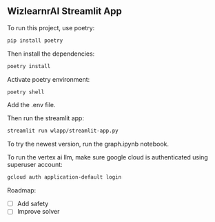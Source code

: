 ## WizlearnrAI Streamlit App

To run this project, use poetry:
```bash
pip install poetry
```

Then install the dependencies:
```bash
poetry install
```

Activate poetry environment:
```bash
poetry shell
```

Add the .env file.

Then run the streamlit app:
```bash
streamlit run wlapp/streamlit-app.py
```

To try the newest version, run the graph.ipynb notebook. 

To run the vertex ai llm, make sure google cloud is authenticated using superuser account:
```bash
gcloud auth application-default login
```

Roadmap:
- [ ] Add safety
- [ ] Improve solver